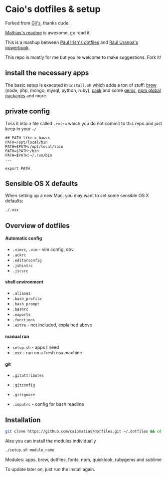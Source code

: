 # Caio's dotfiles & setup

Forked from [Gil's](https://github.com/gilbarbara/dotfiles), thanks dude.

[Mathias's readme](https://github.com/mathiasbynens/dotfiles/) is awesome. go read it.

This is a mashup between [Paul Irish's dotfiles](https://github.com/paulirish/dotfiles) and [Raúl Uranga's powerbook](https://github.com/rauluranga/powerbook).

This repo is mostly for me but you're welcome to make suggestions. Fork it!

## install the necessary apps

The basic setup is executed in `install.sh` which adds a ton of stuff: [brew](https://github.com/caiomatias/dotfiles/blob/master/lib/brew) (node, php, mongo, mysql, python, ruby), [cask](https://github.com/caiomatias/dotfiles/blob/master/lib/apps) and some [gems](https://github.com/caiomatias/dotfiles/blob/master/lib/rubygems), [npm global packages](https://github.com/caiomatias/dotfiles/blob/master/lib/npm) and more.

## private config

Toss it into a file called `.extra` which you do not commit to this repo and just keep in your `~/`


```shell
## PATH like a bawss
PATH=/opt/local/bin
PATH=$PATH:/opt/local/sbin
PATH=$PATH:/bin
PATH=$PATH:~/.rvm/bin
...

export PATH
```

## Sensible OS X defaults

When setting up a new Mac, you may want to set some sensible OS X defaults:

```bash
./.osx
```

## Overview of dotfiles

####  Automatic config
* `.vimrc`, `.vim` - vim config, obv.
* `.ackrc`
* `.editorconfig`
* `.jshintrc`
* `.jscsrc`

#### shell environment
* `.aliases`
* `.bash_profile`
* `.bash_prompt`
* `.bashrc`
* `.exports`
* `.functions`
* `.extra` - not included, explained above

#### manual run
* `setup.sh` - apps I need
* `.osx` - run on a fresh osx machine

#### git
* `.gitattributes`
* `.gitconfig`
* `.gitignore`

* `.inputrc` - config for bash readline

## Installation

```bash
git clone https://github.com/caiomatias/dotfiles.git ~/.dotfiles && cd ~/.dotfiles && ./setup.sh
```

Also you can install the modules individually
```bash
./setup.sh module_name
```

Modules: apps, brew, dotfiles, fonts, npm, quicklook, rubygems and sublime

To update later on, just run the install again.
